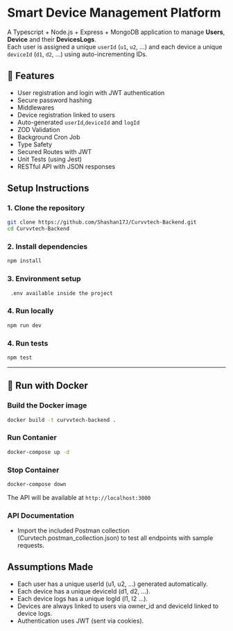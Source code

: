 # Smart Device Management Platform

A Typescript + Node.js + Express + MongoDB application to manage **Users**, **Device** and their **DevicesLogs**.  
Each user is assigned a unique `userId` (`u1`, `u2`, …) and each device a unique `deviceId` (`d1`, `d2`, …) using auto-incrementing IDs.

## 🚀 Features

- User registration and login with JWT authentication
- Secure password hashing
- Middlewares
- Device registration linked to users
- Auto-generated `userId`,`deviceId` and `logId`
- ZOD Validation
- Background Cron Job
- Type Safety
- Secured Routes with JWT
- Unit Tests (using Jest)
- RESTful API with JSON responses

## Setup Instructions

### 1. Clone the repository

```bash
git clone https://github.com/Shashan17J/Curvvtech-Backend.git
cd Curvvtech-Backend

```

### 2. Install dependencies

```bash
npm install

```

### 3. Environment setup

```bash
 .env available inside the project

```

### 4. Run locally

```bash
npm run dev

```

### 4. Run tests

```bash
npm test
```

---

## 🐳 Run with Docker

### Build the Docker image

```bash
docker build -t curvvtech-backend .
```

### Run Contanier

```bash
docker-compose up -d
```

### Stop Container

```bash
docker-compose down
```

The API will be available at `http://localhost:3000`

### API Documentation

- Import the included Postman collection (Curvtech.postman_collection.json)
  to test all endpoints with sample requests.

## Assumptions Made

- Each user has a unique userId (u1, u2, …) generated automatically.
- Each device has a unique deviceId (d1, d2, …).
- Each device logs has a unique logId (l1, l2 ...).
- Devices are always linked to users via owner_id and deviceId linked to device logs.
- Authentication uses JWT (sent via cookies).
